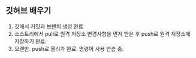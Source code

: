 ## 깃허브 배우기
1. 깃에서 커밋과 브렌치 생성 완료
2. 소스트리에서 pull로 원격 저장소 변경사항을 먼저 받은 후 push로 원격 저장소에 저장하기 완료.
3. 오랜만. push로 올리가 완료. 명령어 사용 연습 중.